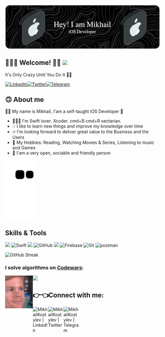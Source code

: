 ![Header](https://github.com/MikhailKostylev/MikhailKostylev/blob/main/github-header-image-3.png)

## 🙋🏻‍♂️ Welcome! 👋🏻 ![](https://komarev.com/ghpvc/?username=MikhailKostylev)

It's Only Crazy Until You Do It ☝🏻

[<img alt="LinkedIn" src="https://img.shields.io/badge/linkedin%20-%230077B5.svg?&style=for-the-badge&logo=linkedin&logoColor=white"/>][LinkedIn][<img alt="Twitter" src="https://img.shields.io/badge/Twitter%20-%231DA1F2.svg?&style=for-the-badge&logo=Twitter&logoColor=white"/>][Twitter][<img alt="Telegram" src="https://img.shields.io/badge/Telegram%20-%231877F2.svg?&style=for-the-badge&logo=Telegram&logoColor=white"/>][Telegram]

## 🙃 About me 
✌🏻 My name is Mikhail, I'am a self-taught iOS Developer 
- 🧑🏻‍💻 I'm Swift lover. Xcoder. cmd+B cmd+R sectarian.
- 💡 I like to learn new things and improve my knowledge over time
- 🔥 I'm looking forward to deliver great value to the Business and the Users
- 🎯 My Hobbies: Reading, Watching Movies & Series, Listening to music and Games
- 👥 I'am a very open, sociable and friendly person

![snake svg](https://github.com/MikhailKostylev/MikhailKostylev/blob/output/github-contribution-grid-snake.svg)

## Skills & Tools

<img height="62em" src="https://user-images.githubusercontent.com/10991489/119416278-918ddb80-bcf3-11eb-9106-2e73b8f45902.png"/> ![Swift](https://www.vectorlogo.zone/logos/swift/swift-icon.svg) <img height="67em" src="https://developer.apple.com/design/human-interface-guidelines/macos/images/app-icon-realistic-materials_2x.png"/> ![GitHub](https://www.vectorlogo.zone/logos/github/github-icon.svg) <img height="62em" src="https://user-images.githubusercontent.com/10991489/119416543-285a9800-bcf4-11eb-8755-a9351330ef0d.jpg"/> ![Firebase](https://www.vectorlogo.zone/logos/firebase/firebase-icon.svg) ![Git](https://www.vectorlogo.zone/logos/git-scm/git-scm-icon.svg) ![postman](https://www.vectorlogo.zone/logos/getpostman/getpostman-icon.svg)

![GitHub Streak](https://github-readme-streak-stats.herokuapp.com/?user=MikhailKostylev&theme=dark)

### I solve algorithms on [Codewars](https://www.codewars.com/users/MikhailKostylev):
<img src="https://www.codewars.com/users/MikhailKostylev/badges/large">

<img src="https://github.com/MikhailKostylev/MikhailKostylev/blob/main/giphy.gif?raw=true" width="90" align="left">

## 👉👈Connect with me:

[<img align="left" alt="MikhailKostylev | LinkedIn" width="50px" src="https://img.icons8.com/officel/344/linkedin.png" />][LinkedIn]
[<img align="left" alt="MikhailKostylev | Twitter" width="50px" src="https://img.icons8.com/office/344/twitter.png" />][Twitter]
[<img align="left" alt="MikhailKostylev | Telegram" width="50px" src="https://img.icons8.com/color/344/telegram-app--v1.png" />][Telegram]

[LinkedIn]: https://www.linkedin.com/in/mikhail-kostylev/
[Twitter]: https://twitter.com/MikhailKostyle3
[Telegram]: https://telegram.me/thxImFine
